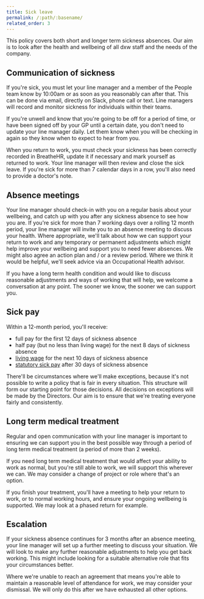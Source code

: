 ```yaml
---
title: Sick leave
permalink: /:path/:basename/
related_order: 3
---
```


This policy covers both short and longer term sickness absences. Our aim is to
look after the health and wellbeing of all dxw staff and the needs of the
company.

## Communication of sickness

If you're sick, you must let your line manager and a member of the People team
know by 10:00am or as soon as you reasonably can after that. This can be done
via email, directly on Slack, phone call or text. Line managers will record and
monitor sickness for individuals within their teams.

If you're unwell and know that you're going to be off for a period of time, or
have been signed off by your GP until a certain date, you don't need to update
your line manager daily. Let them know when you will be checking in again so
they know when to expect to hear from you.

When you return to work, you must check your sickness has been correctly
recorded in BreatheHR, update it if necessary and mark yourself as returned to
work. Your line manager will then review and close the sick leave. If you're
sick for more than 7 calendar days in a row, you'll also need to provide a
doctor's note.

## Absence meetings

Your line manager should check-in with you on a regular basis about your
wellbeing, and catch up with you after any sickness absence to see how you are.
If you're sick for more than 7 working days over a rolling 12 month period, your
line manager will invite you to an absence meeting to discuss your health. Where
appropriate, we'll talk about how we can support your return to work and any
temporary or permanent adjustments which might help improve your wellbeing and
support you to need fewer absences. We might also agree an action plan and / or
a review period. Where we think it would be helpful, we'll seek advice via an
Occupational Health advisor.

If you have a long term health condition and would like to discuss reasonable
adjustments and ways of working that will help, we welcome a conversation at any
point. The sooner we know, the sooner we can support you.

## Sick pay 

Within a 12-month period, you'll receive:

* full pay for the first 12 days of sickness absence
* half pay (but no less than living wage) for the next 8 days of sickness absence
* [living wage](https://www.livingwage.org.uk/what-real-living-wage) for the next 10 days of sickness absence
* [statutory sick pay](https://www.gov.uk/statutory-sick-pay/eligibility) after 30 days of sickness absence

There'll be circumstances where we'll make exceptions, because it's not possible to write a policy that is fair in every situation. This structure will form our starting point for those decisions. All decisions on exceptions will be made by the Directors. Our aim is to ensure that we're treating everyone fairly and consistently.

## Long term medical treatment

Regular and open communication with your line manager is important to ensuring we can support you in the best possible way through a period of long term medical treatment (a period of more than 2 weeks).

If you need long term medical treatment that would affect your ability to work as normal, but you're still able to work, we will support this wherever we can. We may consider a change of project or role where that's an option.

If you finish your treatment, you'll have a meeting to help your return to work, or to normal working hours, and ensure your ongoing wellbeing is supported. We may look at a phased return for example. 

## Escalation

If your sickness absence continues for 3 months after an absence meeting, your line manager will set up a further meeting to discuss your situation. We will look to make any further reasonable adjustments to help you get back working. This might include looking for a suitable alternative role that fits your circumstances better.

Where we're unable to reach an agreement that means you're able to maintain a reasonable level of attendance for work, we may consider your dismissal. We will only do this after we have exhausted all other options.

